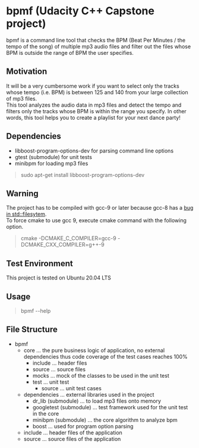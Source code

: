 # bpmf (Udacity C++ Capstone project)
bpmf is a command line tool that checks the BPM (Beat Per Minutes / the tempo of the song) of multiple mp3 audio files and filter out the files whose BPM is outside the range of BPM the user specifies.

## Motivation
It will be a very cumbersome work if you want to select only the tracks whose tempo (i.e. BPM) is between 125 and 140 from your large collection of mp3 files.  
This tool analyzes the audio data in mp3 files and detect the tempo and filters only the tracks whose BPM is within the range you specify. In other words, this tool helps you to create a playlist for your next dance party!

## Dependencies
- libboost-program-options-dev for parsing command line options
- gtest (submodule) for unit tests
- minibpm for loading mp3 files

> sudo apt-get install libboost-program-options-dev

## Warning
The project has to be compiled with gcc-9 or later because
gcc-8 has a [bug in std::filesytem](https://gcc.gnu.org/bugzilla/show_bug.cgi?id=90050).  
To force cmake to use gcc 9, execute cmake command with the following option.

> cmake -DCMAKE_C_COMPILER=gcc-9 -DCMAKE_CXX_COMPILER=g++-9

## Test Environment
This project is tested on Ubuntu 20.04 LTS

## Usage

> bpmf --help

## File Structure

- bpmf 
  - core ... the pure business logic of application, no external dependencies thus code coverage of the test cases reaches 100%
    - include ... header files
    - source ... source files
    - mocks ... mock of the classes to be used in the unit test
    - test ... unit test
      - source ... unit test cases
  - dependencies ... external libraries used in the project 
    - dr_lib (submodule) ... to load mp3 files onto memory
    - googletest (submodule) ... test framework used for the unit test in the core
    - minibpm (submodule) ... the core algorithm to analyze bpm 
    - boost ... used for program option parsing 
  - include ... header files of the application
  - source ... source files of the application

